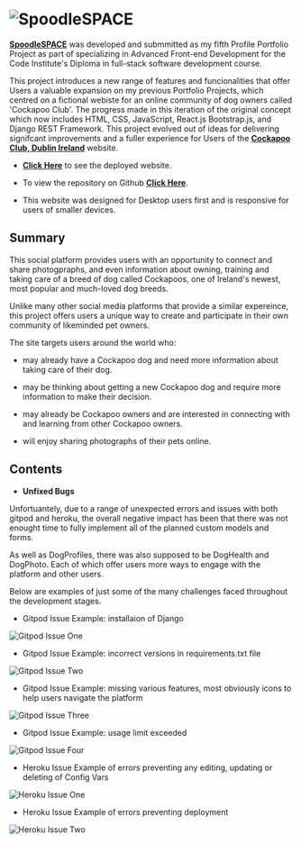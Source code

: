 # ![**SpoodleSPACE**](Media/README.md-images/README.md-landing-page.png)

**[SpoodleSPACE](spoodlespace.herokuapp.com)** was developed and submmitted as my fifth Profile Portfolio Project as part of specializing in Advanced Front-end Development for the Code Institute's Diploma in full-stack software development course. 

This project introduces a new range of features and funcionalities that offer Users a valuable expansion on my previous Portfolio Projects, which centred on a fictional webiste for an online community of dog owners called 'Cockapoo Club'. The progress made in this iteration of the original concept which now includes HTML, CSS, JavaScript, React.js Bootstrap.js, and Django REST Framework. This project evolved out of ideas for delivering signifcant improvements and a fuller experience for Users of the **[Cockapoo Club, Dublin Ireland](https://home-cockapoo-club-pp4.herokuapp.com)** website. 



- **[Click Here](https://spoodlespace.herokuapp.com/)** to see the deployed website. 

- To view the repository on Github **[Click Here](https://github.com/SamOBrienOlinger/drf-spoodle-space)**.

- This website was designed for Desktop users first and is responsive for users of smaller devices.  


## **Summary**
  This social platform provides users with an opportunity to connect and share photogpraphs, and even information about owning, training and taking care of a breed of dog called Cockapoos, one of Ireland's newest, most popular and much-loved dog breeds. 
  
  Unlike many other social media platforms that provide a similar expereince, this project offers users a unique way to create and participate in their own community of likeminded pet owners.    

The site targets users around the world who:

* may already have a Cockapoo dog and need more information about taking care of their dog. 

* may be thinking about getting a new Cockapoo dog and require more information to make their decision. 

 * may already be Cockapoo owners and are interested in connecting with and learning from other Cockapoo owners. 

* will enjoy sharing photographs of their pets online.  

## **Contents**

- **Unfixed Bugs**

Unfortuantely, due to a range of unexpected errors and issues with both gitpod and heroku, the overall negative impact has been that there was not enought time to fully implement all of the planned custom models and forms.

As well as DogProfiles, there was also supposed to be DogHealth and DogPhoto. Each of which offer users more ways to engage with the platform and other users. 

Below are examples of just some of the many challenges faced throughout the development stages. 

- Gitpod Issue Example: installaion of Django 

![Gitpod Issue One](Media/README.md-images/README.md-gitpod-issue-1.png)

- Gitpod Issue Example: incorrect versions in requirements.txt file

![Gitpod Issue Two](Media/README.md-images/README.md-gitpod-issue-2.png)


- Gitpod Issue Example: missing various features, most obviously icons to help users navigate the platform

![Gitpod Issue Three](Media/README.md-images/README.md-gitpod-issue-3.png)


- Gitpod Issue Example: usage limit exceeded

![Gitpod Issue Four](Media/README.md-images/README.md-gitpod-issue-4.png)


- Heroku Issue Example of errors preventing any editing, updating or deleting of Config Vars

![Heroku Issue One](Media/README.md-images/README.md-heroku-issue-1.png)


- Heroku Issue Example of errors preventing deployment

![Heroku Issue Two](Media/README.md-images/README.md-heroku-issue-2.png)






